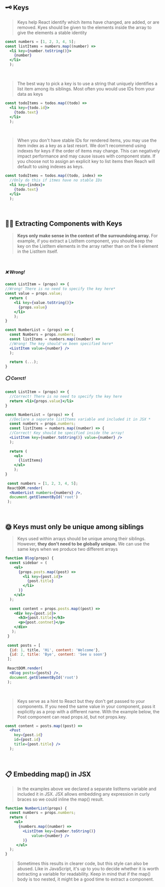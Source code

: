 ## 🗝️ Keys
>Keys help React identify which items have changed, are added, or are removed.
>Kyes should be given to the elements inside the array to give the elements a stable identity

```jsx
const numbers = [1, 2, 3, 4, 5];
const listItems = numbers.map((number) => 
  <li key={number.toString()}>
    {number}
  </li>
  );
 ```
 
 <br>
 
 >The best way to pick a key is to use a string that uniquely identifies a list item
 >among its siblings. Most often you would use IDs from your data as keys

```jsx
const todoItems = todos.map((todo) => 
  <li key={todo.id}>
    {todo.text}
  </li>
  );
```

<br>

>When you don't have stable IDs for rendered items, you may use the item index as a key as a last resort.
>We don't recommend using indexes for keys if the order of items may change.
>This can negatively impact performance and may cause issues with component state.
>If you choose not to assign an explicit key to list items then Reach will default to using indexes as keys.

```jsx
const todoItems = todos.map((todo, index) => 
  //Only do this if itmes have no stable IDs
  <li key={index}>
    {todo.text}
  </li>
  );
```

<br>

## 🏄‍♀️ Extracting Components with Keys
><Strong>Keys only make sense in the context of the surroundoing array.</Strong>
>For example, if you extract a ListItem component, you should keep the key on the 
>ListItem elements in the array rather than on the li element in the ListItem itself.

<br>

##### :x: Wrong!

```jsx
const ListItem = (props) => {
//Wrong! There is no need to specify the key here*
const value = props.value; 
  return (
    <li key={value.toString()}>
      {props.value}
    </li>
    );
}

const NumberList = (props) => {
  const Numbers = props.numbers;
  const listItems = numbers.map((number) =>
  //Wrong! The key should've been specified here*
  <ListItem value={number} />
  );
  
  return (...);
}
```

##### :o: Corrct!

```jsx
const ListItem = (props) => {
  //Correct! There is no need to specify the key here 
  return <li>{props.value}</li>
}

const NumberList = (props) => {
  //Declare a separate listItems variable and included it in JSX *
  const numbers = props.numbers;
  const listItems = numbers.map((number) => {
  //Correct! Key should be specified inside the array! 
  <ListItem key={number.toString()} value={number} />
  );
  
  return (
    <ul>
      {listItems}
    </ul>
    );
}
  
 const numbers = [1, 2, 3, 4, 5];
 ReactDOM.render(
  <NumberList numbers={numbers} />,
  document.getElementById('root')
 );
```

<br>

## 🌞 Keys must only be unique among siblings
>Keys used within arrays should be unique among their siblings.
>However, <Strong>they don't need to be globally unique.</Strong>
>We can use the same keys when we produce two different arrays 

```jsx
function Blog(props) {
  const sidebar = (
    <ul>
      {props.posts.map((post) => 
        <li key={post.id}>
          {post.title}
        </li>
      )}
    </ul>
  );
  
  const content = props.posts.map((post) => 
    <div key={post.id}>
      <h3>{post.title}</h3>
      <p>{post.contnet}</p>
    </div>
   );
 }
 
 const posts = [
  {id: 1, title, 'Hi', content: 'Welcome'},
  {id: 2, title: 'Bye', content: 'See u soon'}
 ];
 
 ReactDOM.render(
  <Blog posts={posts} />,
  document.getElementById('root')
 );
```

<br>

>Keys serve as a hint to React but they don't get passed to your components. 
>If you need the same value in your component, pass it explicitly as a prop with a different name.
>With the example below, the Post component can read props.id, but not props.key.

```jsx 
const content = posts.map((post) =>
  <Post
    key={post.id}
    id={post.id}
    title={post.title} />
  );
```

<br>

## 📋 Embedding map() in JSX
>In the examples above we declared a separate listItems variable and included it in JSX.
>JSX allows embedding any expression in curly braces so we could inline the map() result.

```jsx
function NumberList(props) {
  const numbers = props.numbers;
  return (
    <ul>
      {numbers.map((number) => 
        <ListItem key={number.toString()}
            value={number} />
        )}
     </ul>
  );
}
```

>Sometimes this results in clearer code, but this style can also be abused.
>Like in JavaScript, it's up to you to decide whether it is worth extracting a variable for readability.
>Keep in mind that if the map() body is too nested, it might be a good time to extract a component.


